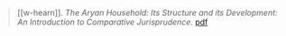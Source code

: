 > [[w-hearn]]. *The Aryan Household: Its Structure and its Development: An Introduction to Comparative Jurisprudence*. [pdf](a/w-hearn1879.pdf)